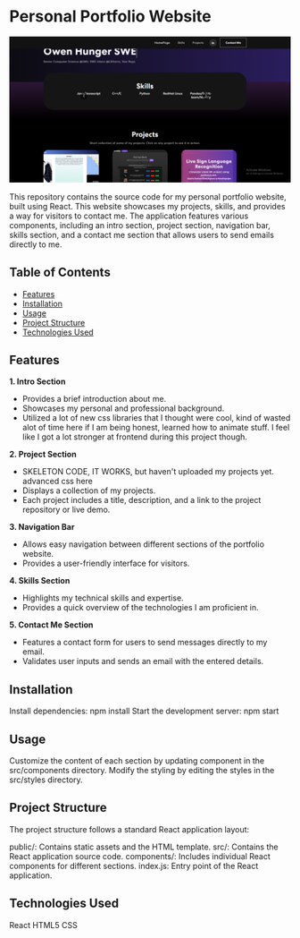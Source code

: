 # Personal Portfolio Website

![Portfolio Image](./app.png) <!-- Replace `path/to/your/image.jpg` with the actual path to your image -->

This repository contains the source code for my personal portfolio website, built using React. This website showcases my projects, skills, and provides a way for visitors to contact me. The application features various components, including an intro section, project section, navigation bar, skills section, and a contact me section that allows users to send emails directly to me.

## Table of Contents

- [Features](#features)
- [Installation](#installation)
- [Usage](#usage)
- [Project Structure](#project-structure)
- [Technologies Used](#technologies-used)

## Features

**1. Intro Section**
   - Provides a brief introduction about me.
   - Showcases my personal and professional background.
   - Utilized a lot of new css libraries that I thought were cool, kind of wasted alot of time here if I am being honest, learned how to animate stuff. I feel like I got a lot stronger at frontend during this project though.

**2. Project Section**
   - SKELETON CODE, IT WORKS, but haven't uploaded my projects yet. advanced css here
   - Displays a collection of my projects.
   - Each project includes a title, description, and a link to the project repository or live demo.

**3. Navigation Bar**
   - Allows easy navigation between different sections of the portfolio website.
   - Provides a user-friendly interface for visitors.

**4. Skills Section**
   - Highlights my technical skills and expertise.
   - Provides a quick overview of the technologies I am proficient in.

**5. Contact Me Section**
   - Features a contact form for users to send messages directly to my email.
   - Validates user inputs and sends an email with the entered details.

## Installation

Install dependencies:
  npm install
Start the development server:
  npm start

## Usage
  Customize the content of each section by updating component in the src/components directory. Modify the styling by editing the styles in the src/styles directory.

## Project Structure
  The project structure follows a standard React application layout:

public/: Contains static assets and the HTML template.
src/: Contains the React application source code.
components/: Includes individual React components for different sections.
index.js: Entry point of the React application.

## Technologies Used
React
HTML5
CSS

